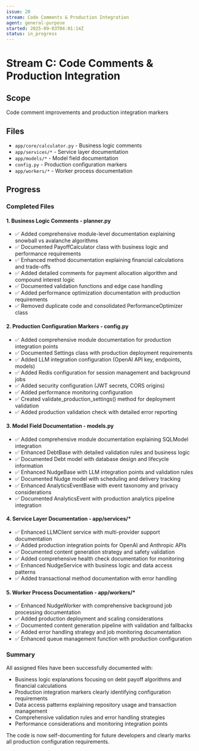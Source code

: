 ```yaml
---
issue: 20
stream: Code Comments & Production Integration
agent: general-purpose
started: 2025-09-03T04:01:14Z
status: in_progress
---
```


# Stream C: Code Comments & Production Integration

## Scope
Code comment improvements and production integration markers

## Files
- `app/core/calculator.py` - Business logic comments
- `app/services/*` - Service layer documentation
- `app/models/*` - Model field documentation
- `config.py` - Production configuration markers
- `app/workers/*` - Worker process documentation

## Progress

### Completed Files

#### 1. Business Logic Comments - planner.py
- ✅ Added comprehensive module-level documentation explaining snowball vs avalanche algorithms
- ✅ Documented PayoffCalculator class with business logic and performance requirements
- ✅ Enhanced method documentation explaining financial calculations and trade-offs
- ✅ Added detailed comments for payment allocation algorithm and compound interest logic
- ✅ Documented validation functions and edge case handling
- ✅ Added performance optimization documentation with production requirements
- ✅ Removed duplicate code and consolidated PerformanceOptimizer class

#### 2. Production Configuration Markers - config.py
- ✅ Added comprehensive module documentation for production integration points
- ✅ Documented Settings class with production deployment requirements
- ✅ Added LLM integration configuration (OpenAI API key, endpoints, models)
- ✅ Added Redis configuration for session management and background jobs
- ✅ Added security configuration (JWT secrets, CORS origins)
- ✅ Added performance monitoring configuration
- ✅ Created validate_production_settings() method for deployment validation
- ✅ Added production validation check with detailed error reporting

#### 3. Model Field Documentation - models.py
- ✅ Added comprehensive module documentation explaining SQLModel integration
- ✅ Enhanced DebtBase with detailed validation rules and business logic
- ✅ Documented Debt model with database design and lifecycle information
- ✅ Enhanced NudgeBase with LLM integration points and validation rules
- ✅ Documented Nudge model with scheduling and delivery tracking
- ✅ Enhanced AnalyticsEventBase with event taxonomy and privacy considerations
- ✅ Documented AnalyticsEvent with production analytics pipeline integration

#### 4. Service Layer Documentation - app/services/*
- ✅ Enhanced LLMClient service with multi-provider support documentation
- ✅ Added production integration points for OpenAI and Anthropic APIs
- ✅ Documented content generation strategy and safety validation
- ✅ Added comprehensive health check documentation for monitoring
- ✅ Enhanced NudgeService with business logic and data access patterns
- ✅ Added transactional method documentation with error handling

#### 5. Worker Process Documentation - app/workers/*
- ✅ Enhanced NudgeWorker with comprehensive background job processing documentation
- ✅ Added production deployment and scaling considerations
- ✅ Documented content generation pipeline with validation and fallbacks
- ✅ Added error handling strategy and job monitoring documentation
- ✅ Enhanced queue management function with production configuration

### Summary
All assigned files have been successfully documented with:
- Business logic explanations focusing on debt payoff algorithms and financial calculations
- Production integration markers clearly identifying configuration requirements
- Data access patterns explaining repository usage and transaction management
- Comprehensive validation rules and error handling strategies
- Performance considerations and monitoring integration points

The code is now self-documenting for future developers and clearly marks all production configuration requirements.